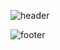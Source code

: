 ![header](https://capsule-render.vercel.app/api?type=waving&height=300&color=B7D0E4&text=welcome&fontSize=100&fontColor=ffffff&animation=fadeIn&desc=gaeun's%20GitHub&descAlign=68&descAlignY=66&descSize=25)

![footer](https://capsule-render.vercel.app/api?section=footer&type=waving&color=B7D0E4&height=130)


